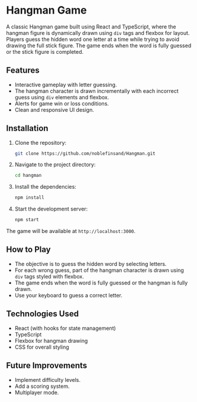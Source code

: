 # Hangman Game

A classic Hangman game built using React and TypeScript, where the hangman figure is dynamically drawn using `div` tags and flexbox for layout. Players guess the hidden word one letter at a time while trying to avoid drawing the full stick figure. The game ends when the word is fully guessed or the stick figure is completed.

## Features

- Interactive gameplay with letter guessing.
- The hangman character is drawn incrementally with each incorrect guess using `div` elements and flexbox.
- Alerts for game win or loss conditions.
- Clean and responsive UI design.

## Installation

1. Clone the repository:

   ```bash
   git clone https://github.com/noblefinsand/Hangman.git
   ```

2. Navigate to the project directory:

   ```bash
   cd hangman
   ```

3. Install the dependencies:

   ```bash
   npm install
   ```

4. Start the development server:
   ```bash
   npm start
   ```

The game will be available at `http://localhost:3000`.

## How to Play

- The objective is to guess the hidden word by selecting letters.
- For each wrong guess, part of the hangman character is drawn using `div` tags styled with flexbox.
- The game ends when the word is fully guessed or the hangman is fully drawn.
- Use your keyboard to guess a correct letter.

## Technologies Used

- React (with hooks for state management)
- TypeScript
- Flexbox for hangman drawing
- CSS for overall styling

## Future Improvements

- Implement difficulty levels.
- Add a scoring system.
- Multiplayer mode.
